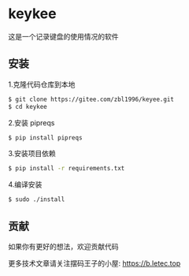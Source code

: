# keykee
这是一个记录键盘的使用情况的软件

## 安装

1.克隆代码仓库到本地

```sh
$ git clone https://gitee.com/zbl1996/keyee.git
$ cd keykee
```

2.安装 pipreqs
```sh
$ pip install pipreqs
```

3.安装项目依赖

```sh
$ pip install -r requirements.txt
```

4.编译安装
```sh
$ sudo ./install
```

## 贡献

如果你有更好的想法，欢迎贡献代码




更多技术文章请关注摆码王子的小屋: https://b.letec.top


